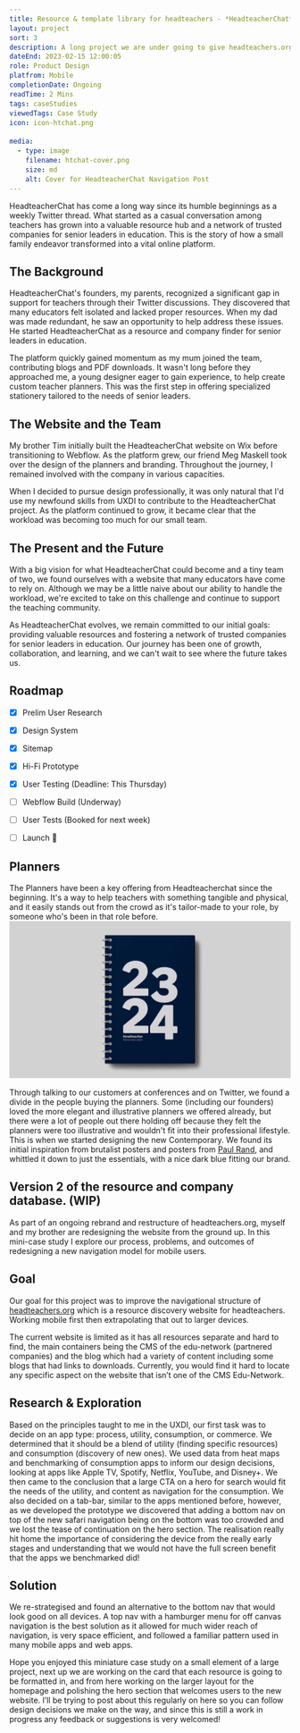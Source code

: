 ```yaml
---
title: Resource & template library for headteachers - *HeadteacherChat* (Work in Progress)
layout: project
sort: 3
description: A long project we are under going to give headteachers.org a big refresh, with the key goal of &mdash; getting free resources to teachers as easily as possible.
dateEnd: 2023-02-15 12:00:05
role: Product Design
platfrom: Mobile
completionDate: Ongoing
readTime: 2 Mins
tags: caseStudies
viewedTags: Case Study
icon: icon-htchat.png

media:
  - type: image
    filename: htchat-cover.png
    size: md
    alt: Cover for HeadteacherChat Navigation Post
---
```

HeadteacherChat has come a long way since its humble beginnings as a weekly Twitter thread. What started as a casual conversation among teachers has grown into a valuable resource hub and a network of trusted companies for senior leaders in education. This is the story of how a small family endeavor transformed into a vital online platform.

## The Background

HeadteacherChat's founders, my parents, recognized a significant gap in support for teachers through their Twitter discussions. They discovered that many educators felt isolated and lacked proper resources. When my dad was made redundant, he saw an opportunity to help address these issues. He started HeadteacherChat as a resource and company finder for senior leaders in education.

The platform quickly gained momentum as my mum joined the team, contributing blogs and PDF downloads. It wasn't long before they approached me, a young designer eager to gain experience, to help create custom teacher planners. This was the first step in offering specialized stationery tailored to the needs of senior leaders.

## The Website and the Team

My brother Tim initially built the HeadteacherChat website on Wix before transitioning to Webflow. As the platform grew, our friend Meg Maskell took over the design of the planners and branding. Throughout the journey, I remained involved with the company in various capacities.

When I decided to pursue design professionally, it was only natural that I'd use my newfound skills from UXDI to contribute to the HeadteacherChat project. As the platform continued to grow, it became clear that the workload was becoming too much for our small team.

## The Present and the Future

With a big vision for what HeadteacherChat could become and a tiny team of two, we found ourselves with a website that many educators have come to rely on. Although we may be a little naive about our ability to handle the workload, we're excited to take on this challenge and continue to support the teaching community.

As HeadteacherChat evolves, we remain committed to our initial goals: providing valuable resources and fostering a network of trusted companies for senior leaders in education. Our journey has been one of growth, collaboration, and learning, and we can't wait to see where the future takes us.

## Roadmap
- [x] Prelim User Research
- [x] Design System
- [x] Sitemap
- [x] Hi-Fi Prototype
- [x] User Testing (Deadline: This Thursday)
- [ ] Webflow Build (Underway)
- [ ] User Tests (Booked for next week)
- [ ] Launch 🍾


## Planners

The Planners have been a key offering from Headteacherchat since the beginning. It's a way to help teachers with something tangible and physical, and it easily stands out from the crowd as it's tailor-made to your role, by someone who's been in that role before.
<img src='https://github.com/jamco1229/jamco-personal/blob/master/content/media/planner.png?raw=true' alt='HeadteacherChat planner, designed to be brutalist and simple. The planner is a dark blue with large type accross the front for the year.'>

Through talking to our customers at conferences and on Twitter, we found a divide in the people buying the planners. Some (including our founders) loved the more elegant and illustrative planners we offered already, but there were a lot of people out there holding off because they felt the planners were too illustrative and wouldn't fit into their professional lifestyle. This is when we started designing the new Contemporary. We found its initial inspiration from brutalist posters and posters from [Paul Rand](https://i.pinimg.com/originals/56/25/e6/5625e626474639532fd02d0619f34011.jpg), and whittled it down to just the essentials, with a nice dark blue fitting our brand.


## Version 2 of the resource and company database. (WIP)
As part of an ongoing rebrand and restructure of headteachers.org, myself and my brother are redesigning the website from the ground up. In this mini-case study I explore our process, problems, and outcomes of redesigning a new navigation model for mobile users.

## Goal

Our goal for this project was to improve the navigational structure of [headteachers.org](http://headteachers.org) which is a resource discovery website for headteachers. Working mobile first then extrapolating that out to larger devices.

The current website is limited as it has all resources separate and hard to find, the main containers being the CMS of the edu-network (partnered companies) and the blog which had a variety of content including some blogs that had links to downloads. Currently, you would find it hard to locate any specific aspect on the website that isn’t one of the CMS Edu-Network.

## Research & Exploration

Based on the principles taught to me in the UXDI, our first task was to decide on an app type: process, utility, consumption, or commerce. We determined that it should be a blend of utility (finding specific resources) and consumption (discovery of new ones). We used data from heat maps and benchmarking of consumption apps to inform our design decisions, looking at apps like Apple TV, Spotify, Netflix, YouTube, and Disney+. We then came to the conclusion that a large CTA on a hero for search would fit the needs of the utility, and content as navigation for the consumption. We also decided on a tab-bar, similar to the apps mentioned before, however, as we developed the prototype we discovered that adding a bottom nav on top of the new safari navigation being on the bottom was too crowded and we lost the tease of continuation on the hero section. The realisation really hit home the importance of considering the device from the really early stages and understanding that we would not have the full screen benefit that the apps we benchmarked did!

## Solution

We re-strategised and found an alternative to the bottom nav that would look good on all devices. A top nav with a hamburger menu for off canvas navigation is the best solution as it allowed for much wider reach of navigation, is very space efficient, and followed a familiar pattern used in many mobile apps and web apps.

Hope you enjoyed this miniature case study on a small element of a large project, next up we are working on the card that each resource is going to be formatted in, and from here working on the larger layout for the homepage and polishing the hero section that welcomes users to the new website. I’ll be trying to post about this regularly on here so you can follow design decisions we make on the way, and since this is still a work in progress any feedback or suggestions is very welcomed!